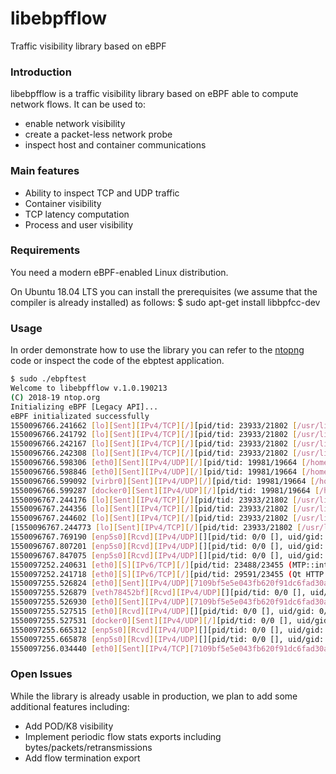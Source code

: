 # libebpfflow
Traffic visibility library based on eBPF

### Introduction
libebpfflow is a traffic visibility library based on eBPF able to compute network flows. It can be used to:
* enable network visibility
* create a packet-less network probe
* inspect host and container communications

### Main features
* Ability to inspect TCP and UDP traffic
* Container visibility
* TCP latency computation
* Process and user visibility

### Requirements
You need a modern eBPF-enabled Linux distribution.

On Ubuntu 18.04 LTS you can install the prerequisites (we assume that the compiler is already installed) as follows:
$ sudo apt-get install libbpfcc-dev

### Usage
In order demonstrate how to use the library you can refer to the [ntopng](https://github.com/ntop/ntopng) code or inspect the code of the ebptest application.

```sh
$ sudo ./ebpftest
Welcome to libebpfflow v.1.0.190213
(C) 2018-19 ntop.org
Initializing eBPF [Legacy API]...
eBPF initializated successfully
1550096766.241662 [lo][Sent][IPv4/TCP][/][pid/tid: 23933/21802 [/usr/lib/chromium-browser/chromium-browser], uid/gid: 1000/1000][father pid/tid: 19407/0 [/usr/bin/gnome-shell], uid/gid: 1000/1000][addr: 127.0.0.1:55496 <-> 127.0.0.1:9229][latency: 0.16 msec]
1550096766.241792 [lo][Sent][IPv4/TCP][/][pid/tid: 23933/21802 [/usr/lib/chromium-browser/chromium-browser], uid/gid: 1000/1000][father pid/tid: 19407/0 [/usr/bin/gnome-shell], uid/gid: 1000/1000][addr: 127.0.0.1:34788 <-> 127.0.0.1:9229][latency: 0.12 msec]
1550096766.242167 [lo][Sent][IPv4/TCP][/][pid/tid: 23933/21802 [/usr/lib/chromium-browser/chromium-browser], uid/gid: 1000/1000][father pid/tid: 19407/0 [/usr/bin/gnome-shell], uid/gid: 1000/1000][addr: 127.0.0.1:55500 <-> 127.0.0.1:9229][latency: 0.12 msec]
1550096766.242308 [lo][Sent][IPv4/TCP][/][pid/tid: 23933/21802 [/usr/lib/chromium-browser/chromium-browser], uid/gid: 1000/1000][father pid/tid: 19407/0 [/usr/bin/gnome-shell], uid/gid: 1000/1000][addr: 127.0.0.1:34792 <-> 127.0.0.1:9229][latency: 0.09 msec]
1550096766.598306 [eth0][Sent][IPv4/UDP][/][pid/tid: 19981/19664 [/home/deri/.dropbox-dist/dropbox-lnx.x86_64-66.4.84/dropbox], uid/gid: 1000/1000][father pid/tid: 1/0 [/lib/systemd/systemd], uid/gid: 0/0][addr: 192.168.1.11:17500 <-> 255.255.255.255:17500]
1550096766.598846 [eth0][Sent][IPv4/UDP][/][pid/tid: 19981/19664 [/home/deri/.dropbox-dist/dropbox-lnx.x86_64-66.4.84/dropbox], uid/gid: 1000/1000][father pid/tid: 1/0 [/lib/systemd/systemd], uid/gid: 0/0][addr: 192.168.1.11:17500 <-> 192.168.1.127:17500]
1550096766.599092 [virbr0][Sent][IPv4/UDP][/][pid/tid: 19981/19664 [/home/deri/.dropbox-dist/dropbox-lnx.x86_64-66.4.84/dropbox], uid/gid: 1000/1000][father pid/tid: 1/0 [/lib/systemd/systemd], uid/gid: 0/0][addr: 192.168.123.1:17500 <-> 192.168.123.255:17500]
1550096766.599287 [docker0][Sent][IPv4/UDP][/][pid/tid: 19981/19664 [/home/deri/.dropbox-dist/dropbox-lnx.x86_64-66.4.84/dropbox], uid/gid: 1000/1000][father pid/tid: 1/0 [/lib/systemd/systemd], uid/gid: 0/0][addr: 172.17.0.1:17500 <-> 172.17.255.255:17500]
1550096767.244176 [lo][Sent][IPv4/TCP][/][pid/tid: 23933/21802 [/usr/lib/chromium-browser/chromium-browser], uid/gid: 1000/1000][father pid/tid: 19407/0 [/usr/bin/gnome-shell], uid/gid: 1000/1000][addr: 127.0.0.1:55504 <-> 127.0.0.1:9229][latency: 0.18 msec]
1550096767.244356 [lo][Sent][IPv4/TCP][/][pid/tid: 23933/21802 [/usr/lib/chromium-browser/chromium-browser], uid/gid: 1000/1000][father pid/tid: 19407/0 [/usr/bin/gnome-shell], uid/gid: 1000/1000][addr: 127.0.0.1:34796 <-> 127.0.0.1:9229][latency: 0.12 msec]
1550096767.244602 [lo][Sent][IPv4/TCP][/][pid/tid: 23933/21802 [/usr/lib/chromium-browser/chromium-browser], uid/gid: 1000/1000][father pid/tid: 19407/0 [/usr/bin/gnome-shell], uid/gid: 1000/1000][addr: 127.0.0.1:55508 <-> 127.0.0.1:9229][latency: 0.09 msec]
[1550096767.244773 [lo][Sent][IPv4/TCP][/][pid/tid: 23933/21802 [/usr/lib/chromium-browser/chromium-browser], uid/gid: 1000/1000][father pid/tid: 19407/0 [/usr/bin/gnome-shell], uid/gid: 1000/1000][addr: 127.0.0.1:34800 <-> 127.0.0.1:9229][latency: 0.10 msec]
1550096767.769190 [enp5s0][Rcvd][IPv4/UDP][][pid/tid: 0/0 [], uid/gid: 0/0][father pid/tid: 0/0 [], uid/gid: 0/0][addr: 192.168.99.84:138 <-> 192.168.99.255:138]
1550096767.807201 [enp5s0][Rcvd][IPv4/UDP][][pid/tid: 0/0 [], uid/gid: 0/0][father pid/tid: 0/0 [], uid/gid: 0/0][addr: 192.168.99.79:5353 <-> 224.0.0.251:5353]
1550096767.847075 [enp5s0][Rcvd][IPv4/UDP][][pid/tid: 0/0 [], uid/gid: 0/0][father pid/tid: 0/0 [], uid/gid: 0/0][addr: 192.168.96.158:5353 <-> 224.0.0.251:5353]
1550097252.240631 [eth0][S][IPv6/TCP][/][pid/tid: 23488/23455 (MTP::internal:: [/home/deri/Telegram/Telegram]), uid/gid: 1000/1000][father pid/tid: 1/0 (MTP::internal:: [/lib/systemd/systemd]), uid/gid: 0/0][addr: 2a00:d40:1:3:192:168:13:11:40430 <-> 2001:67c:4e8:f004::a:443][latency: 0.12 msec]
1550097252.241718 [eth0][S][IPv6/TCP][/][pid/tid: 29591/23455 (Qt HTTP thread [/home/deri/Telegram/Telegram]), uid/gid: 1000/1000][father pid/tid: 1/0 (Qt HTTP thread [/lib/systemd/systemd]), uid/gid: 0/0][addr: 2a00:d40:1:3:192:168:13:11:57108 <-> 2001:67c:4e8:f004::a:80][latency: 0.06 msec]
1550097255.526824 [eth0][Sent][IPv4/UDP][7109bf5e5e043fb620f91dc6fad30a1b0b8fb4eb9ed83f80b8dbf333f410f9][pid/tid: 29590/29589 [/usr/bin/curl], uid/gid: 0/0][father pid/tid: 26673/0 [/bin/bash], uid/gid: 0/0][addr: 172.17.0.2:36064 <-> 192.168.13.6:53]
1550097255.526879 [veth78452bf][Rcvd][IPv4/UDP][][pid/tid: 0/0 [], uid/gid: 0/0][father pid/tid: 0/0 [], uid/gid: 0/0][addr: 172.17.0.2:36064 <-> 192.168.13.6:53]
1550097255.526930 [eth0][Sent][IPv4/UDP][7109bf5e5e043fb620f91dc6fad30a1b0b8fb4eb9ed83f80b8dbf333f410f9][pid/tid: 29590/29589 [/usr/bin/curl], uid/gid: 0/0][father pid/tid: 26673/0 [/bin/bash], uid/gid: 0/0][addr: 192.12.193.11:36064 <-> 192.168.13.6:53]
1550097255.527515 [eth0][Rcvd][IPv4/UDP][][pid/tid: 0/0 [], uid/gid: 0/0][father pid/tid: 0/0 [], uid/gid: 0/0][addr: 192.168.13.6:53 <-> 192.12.193.11:36064]
1550097255.527531 [docker0][Sent][IPv4/UDP][/][pid/tid: 0/0 [], uid/gid: 0/0][father pid/tid: 0/0 [], uid/gid: 0/0][addr: 192.168.13.6:53 <-> 172.17.0.2:36064]
1550097255.665312 [enp5s0][Rcvd][IPv4/UDP][][pid/tid: 0/0 [], uid/gid: 0/0][father pid/tid: 0/0 [], uid/gid: 0/0][addr: 192.168.96.195:17500 <-> 255.255.255.255:17500]
1550097255.665878 [enp5s0][Rcvd][IPv4/UDP][][pid/tid: 0/0 [], uid/gid: 0/0][father pid/tid: 0/0 [], uid/gid: 0/0][addr: 192.168.96.195:17500 <-> 192.168.99.255:17500]
1550097256.034440 [eth0][Sent][IPv4/TCP][7109bf5e5e043fb620f91dc6fad30a1b0b8fb4eb9ed83f80b8dbf333f410f9][pid/tid: 29589/29589 [/usr/bin/curl], uid/gid: 0/0][father pid/tid: 26673/0 [/bin/bash], uid/gid: 0/0][addr: 172.17.0.2:54120 <-> 178.62.197.130:80][latency: 0.18 msec]
```

### Open Issues
While the library is already usable in production, we plan to add some additional features including:
* Add POD/K8 visibility
* Implement periodic flow stats exports including bytes/packets/retransmissions
* Add flow termination export
